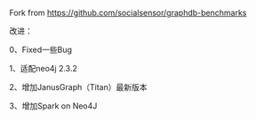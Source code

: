 Fork from https://github.com/socialsensor/graphdb-benchmarks

改进： 

0、Fixed一些Bug 

1、适配neo4j 2.3.2 

2、增加JanusGraph（Titan）最新版本 

3、增加Spark on Neo4J

